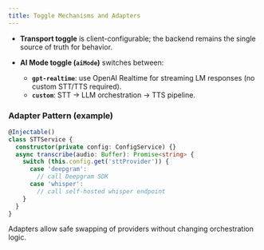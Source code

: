 ```yaml
---
title: Toggle Mechanisms and Adapters
---
```



* **Transport toggle** is client-configurable; the backend remains the single source of truth for behavior.
* **AI Mode toggle (`aiMode`)** switches between:

  * **`gpt-realtime`**: use OpenAI Realtime for streaming LM responses (no custom STT/TTS required).
  * **`custom`**: STT -> LLM orchestration -> TTS pipeline.

### Adapter Pattern (example)

```ts
@Injectable()
class STTService {
  constructor(private config: ConfigService) {}
  async transcribe(audio: Buffer): Promise<string> {
    switch (this.config.get('sttProvider')) {
      case 'deepgram':
        // call Deepgram SDK
      case 'whisper':
        // call self-hosted whisper endpoint
    }
  }
}
```

Adapters allow safe swapping of providers without changing orchestration logic.

